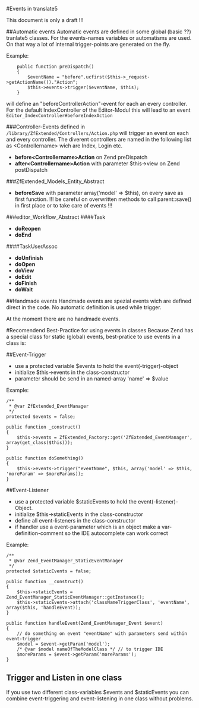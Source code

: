#Events in translate5

This document is only a draft !!!

##Automatic events
Automatic events are defined in some global (basic ??) tranlate5 classes. For the events-names variables or automatisms are used. On that way a lot of internal trigger-points are generated on the fly.

Example:

        public function preDispatch()
        {
            $eventName = "before".ucfirst($this->_request->getActionName())."Action";
            $this->events->trigger($eventName, $this);
        }
        
will define an "beforeControllerAction"-event for each an every controller. For the default IndexController of the Editor-Modul this will lead to an event `Editor_IndexController#beforeIndexAction`


###Controller-Events
defined in `/library/ZfExtended/Controllers/Action.php`  will trigger an event on each and every controller. The diverent controllers are named in the following list as &lt;Controllername&gt; wich are Index, Login etc. 

 - **before&lt;Controllername&gt;Action** on Zend preDispatch
 - **after&lt;Controllername&gt;Action** with parameter $this->view on Zend postDispatch


###ZfExtended_Models_Entity_Abstract
- **beforeSave** with parameter array('model' => $this), on every save as first function. !!! be careful on overwritten methods to call parent::save() in first place or to take care of events !!!

###editor_Workflow_Abstract
####Task
- **doReopen** 
- **doEnd**

####TaskUserAssoc
- **doUnfinish** 
- **doOpen**
- **doView**
- **doEdit**
- **doFinish**
- **doWait**



##Handmade events
Handmade events are spezial events wich are defined direct in the code. No automatic definition is used while trigger.

At the moment there are no handmade events.


#Recomendend Best-Practice for using events in classes
Because Zend has a special class for static (global) events, best-pratice to use events in a class is:

##Event-Trigger
- use a protected variable $events to hold the event(-trigger)-object
- initialize $this->events in the class-constructor
- parameter should be send in an named-array 'name' => $value

Example:

    /**
     * @var ZfExtended_EventManager
     */
    protected $events = false;
    
    public function _construct()
    {
    	$this->events = ZfExtended_Factory::get('ZfExtended_EventManager', array(get_class($this)));    }
    
    public function doSomething()
    {
    	$this->events->trigger("eventName", $this, array('model' => $this, 'moreParam' => $moreParams));    }
    


##Event-Listener
- use a protected variable $staticEvents to hold the event(-listener)-Object.
- initialize $this->staticEvents in the class-constructor
- define all event-listeners in the class-constructor
- if handler use a event-parameter which is an object make a var-definition-comment so the IDE autocomplete can work correct

Example:

    /**
     * @var Zend_EventManager_StaticEventManager
     */
    protected $staticEvents = false;
    
    public function __construct()
    {
		$this->staticEvents = Zend_EventManager_StaticEventManager::getInstance();
		$this->staticEvents->attach('classNameTriggerClass', 'eventName', array($this, 'handleEvent));
	}
	
	public function handleEvent(Zend_EventManager_Event $event)
	{
		// do something on event "eventName" with parameters send within event-trigger
		$model = $event->getParam('model');
		/* @var $model nameOfTheModelClass */ // to trigger IDE
		$moreParams = $event->getParam('moreParams');	}
    
## Trigger and Listen in one class
If you use two different class-variables $events and $staticEvents you can combine event-triggering and event-listening in one class without problems.
